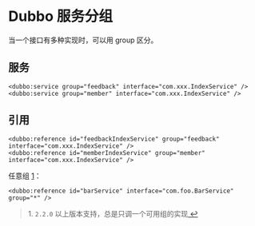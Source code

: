 # Dubbo 服务分组

当一个接口有多种实现时，可以用 group 区分。

## 服务

```
<dubbo:service group="feedback" interface="com.xxx.IndexService" />
<dubbo:service group="member" interface="com.xxx.IndexService" />

```

## 引用

```
<dubbo:reference id="feedbackIndexService" group="feedback" interface="com.xxx.IndexService" />
<dubbo:reference id="memberIndexService" group="member" interface="com.xxx.IndexService" />

```

任意组 [1](http://dubbo.io/books/dubbo-user-book/demos/service-group.html#fn_1)：

```
<dubbo:reference id="barService" interface="com.foo.BarService" group="*" />

```

> 1. `2.2.0` 以上版本支持，总是只调一个可用组的实现[ ↩](http://dubbo.io/books/dubbo-user-book/demos/service-group.html#reffn_1)

